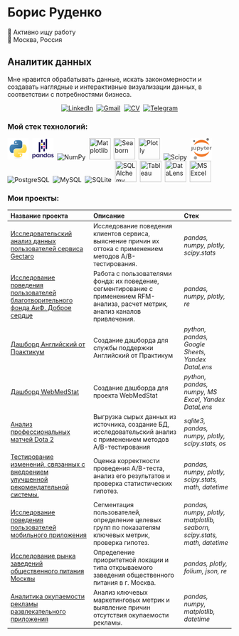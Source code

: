 # Борис Руденко
💼 Активно ищу работу  
📍 Москва, Россия  

## Аналитик данных 
Мне нравится обрабатывать данные, искать закономерности и создавать наглядные и интерактивные визуализации данных,  в соответствии с потребностями бизнеса. 
<br/>
<div align="center">
  <a href="https://linkedin.com/in/barudenko/"><img src="https://img.shields.io/badge/LinkedIn-0077b5?style=for-the-badge&logo=linkedin&logoColor=white" title="LinkedIn" alt="LinkedIn"/></a>&nbsp;
  <a href="mailto:barudenko@gmail.com"><img src="https://img.shields.io/badge/Gmail-DB4437?style=for-the-badge&logo=gmail&logoColor=white" title="Gmail" alt="Gmail"/></a>&nbsp;
  <a href="https://drive.google.com/file/d/19FVWb9tlsj37PsqvpBmGU6TfXJJH_bJK/view"><img src="https://img.shields.io/badge/CV-0F9D58?style=for-the-badge&logo=googledocs&logoColor=white" title="CV" alt="CV"/></a>&nbsp;
  <a href="https://t.me/barudenko"><img src="https://img.shields.io/badge/Telegram-white?style=for-the-badge&logo=telegram&logoColor=229ED9" title="Telegram" alt="Telegram"/></a>
  
  
</div>

###  Мой стек технологий:
<div>
  <picture><img title="Python" alt="Python" width="48" height="48" src="https://raw.githubusercontent.com/devicons/devicon/master/icons/python/python-original.svg"/></picture>&nbsp;
  <picture><img title="Pandas" alt="Pandas" width="48" height="48" src="https://raw.githubusercontent.com/devicons/devicon/55609aa5bd817ff167afce0d965585c92040787a/icons/pandas/pandas-original-wordmark.svg"/></picture>&nbsp;
  <picture><img title="NumPy" alt="NumPy" width="48" height="48" src="https://user-images.githubusercontent.com/67586773/105040771-43887300-5a88-11eb-9f01-bee100b9ef22.png"/></picture>&nbsp;
  <picture><img title="Matplotlib" **alt="Matplotlib" width="48" height="48" src="https://upload.wikimedia.org/wikipedia/commons/0/01/Created_with_Matplotlib-logo.svg"/></picture>&nbsp;
  <picture><img title="Seaborn" **alt="Seaborn" width="48" height="48" src="https://cdn.worldvectorlogo.com/logos/seaborn-1.svg"/></picture>&nbsp;
  <picture><img title="Plotly" **alt="Plotly" width="48" height="48" src="https://cdn.icon-icons.com/icons2/2699/PNG/512/plot_ly_logo_icon_168902.png"/></picture>&nbsp;
  <picture><img title="Scipy" alt="Scipy" width="48" height="48" src="https://upload.wikimedia.org/wikipedia/commons/thumb/b/b2/SCIPY_2.svg/1200px-SCIPY_2.svg.png"/></picture>&nbsp;
  <picture><img title="Jupyter" alt="Jupyter" width="48" height="48" src="https://raw.githubusercontent.com/devicons/devicon/55609aa5bd817ff167afce0d965585c92040787a/icons/jupyter/jupyter-original-wordmark.svg"/></picture>&nbsp;
  <picture><img title="PostgreSQL" alt="PostgreSQL" width="48" height="48" src="https://cdn.worldvectorlogo.com/logos/postgresql.svg"/></picture>&nbsp;
  <picture><img title="MySQL" alt="MySQL" width="48" height="48" src="https://www.svgrepo.com/show/303251/mysql-logo.svg"/></picture>&nbsp;
  <picture><img title="SQLite" alt="SQLite" width="48" height="48" src="https://upload.wikimedia.org/wikipedia/commons/9/97/Sqlite-square-icon.svg"/></picture>&nbsp;
  <picture><img title="SQLAlchemy" **alt="SQLAlchemy" width="48" height="48" src="https://upload.wikimedia.org/wikipedia/commons/thumb/d/d7/SQLAlchemy.svg/512px-SQLAlchemy.svg.png"/></picture>&nbsp;
  <picture><img title="Tableau" **alt="Tableau" width="48" height="48" src="https://cdn.worldvectorlogo.com/logos/tableau-software.svg"/></picture>&nbsp;
  <picture><img title="DataLens" **alt="DataLens" width="48" height="48" src="https://i.imgur.com/0WuNcbv.png"/></picture>&nbsp;
  <picture><img title="MS Excel" **alt="MS Excel" width="48" height="48" src="https://upload.wikimedia.org/wikipedia/commons/thumb/7/73/Microsoft_Excel_2013-2019_logo.svg/587px-Microsoft_Excel_2013-2019_logo.svg.png"/></picture>&nbsp;
  
</div>

###  Мои проекты:
| Название проекта | Описание | Стек | 
| :----------------| :--------| :---------------------- |
| [Исследовательский анализ данных пользователей сервиса Gectaro](https://github.com/barudenko/projects/tree/main/gectaro_research) | Исследование поведения клиентов сервиса, выяснение причин их оттока с применением методов A/B-тестирования. | *pandas, numpy, plotly, scipy.stats* |  
| [Исследование поведения пользователей благотворительного фонда АиФ. Доброе сердце](https://github.com/barudenko/projects/tree/main/aif_kind_heart_research) | Работа с пользователями фонда: их поведение, сегментирование с применением RFM-анализа, расчет метрик, анализ каналов привлечения. | *pandas, numpy, plotly, re* |  
| [Дашборд Английский от Практикум](https://github.com/barudenko/projects/tree/main/practicum_english_dashboard) | Создание дашборда для службы поддержки Английский от Практикум | *python, pandas, Google Sheets, Yandex DataLens* |  
| [Дашборд WebMedStat](https://github.com/barudenko/projects/tree/main/webmedstat_dashboard) | Создание дашборда для проекта WebMedStat | *python, pandas, numpy, MS Excel, Yandex DataLens* |  
| [Анализ профессиональных матчей Dota 2](https://github.com/barudenko/projects/tree/main/dota_2_pro_matches_research) | Выгрузка сырых данных из источника, создание БД, исследовательский анализ с применением методов A/B-тестирования | *sqlite3, pandas, numpy, plotly, scipy.stats, os* |  
| [Тестирование изменений, связанных с внедрением улучшенной рекомендательной системы.](https://github.com/barudenko/projects/tree/main/ab_test_improved_recommendation_system) | Оценка корректности проведения A/B-теста, анализ его результатов и проверка статистических гипотез. | *pandas, numpy, plotly, scipy.stats, math, datetime* |  
| [Исследование поведения пользователей мобильного приложения](https://github.com/barudenko/projects/tree/main/research_of_mobile_app_users) | Сегментация пользователей, определение целевых групп по показателям ключевых метрик, проверка гипотез. | *pandas, numpy, plotly, matplotlib, seaborn, scipy.stats, math, datetime* |  
| [Исследование рынка заведений общественного питания Москвы](https://github.com/barudenko/projects/tree/main/moscow_public_catering_market_research) | Определение приоритетной локации и типа открываемого заведения общественного питания в г. Москва.  | *pandas, plotly, folium, json, re* |
| [Аналитика окупаемости рекламы развлекательного приложения](analytics_of_advertising_payback) | Анализ ключевых маркетинговых метрик и выявление причин отсутствия окупаемости рекламы. | *pandas, numpy, matplotlib, datetime* | 
